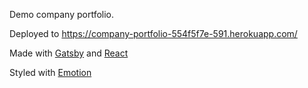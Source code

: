 Demo company portfolio.

Deployed to https://company-portfolio-554f5f7e-591.herokuapp.com/

Made with [Gatsby](https://www.gatsbyjs.com/) and [React](https://reactjs.org/)

Styled with [Emotion](https://emotion.sh/docs/introduction)
